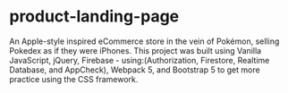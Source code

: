 # product-landing-page
An Apple-style inspired eCommerce store in the vein of Pokémon, selling Pokedex as if they were iPhones.  This project was built using Vanilla JavaScript, jQuery, Firebase - using:(Authorization, Firestore, Realtime Database, and AppCheck), Webpack 5, and Bootstrap 5 to get more practice using the CSS framework.
